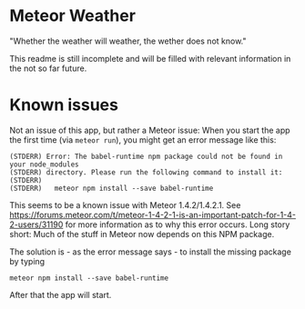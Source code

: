 # Meteor Weather

"Whether the weather will weather, the wether does not know."

This readme is still incomplete and will be filled with relevant information
in the not so far future.

# Known issues

Not an issue of this app, but rather a Meteor issue:
When you start the app the first time (via `meteor run`), you might get an
error message like this:

    (STDERR) Error: The babel-runtime npm package could not be found in your node_modules
    (STDERR) directory. Please run the following command to install it:
    (STDERR)
    (STDERR)   meteor npm install --save babel-runtime

This seems to be a known issue with Meteor 1.4.2/1.4.2.1. See
<https://forums.meteor.com/t/meteor-1-4-2-1-is-an-important-patch-for-1-4-2-users/31190>
for more information as to why this error occurs. Long story short: Much of
the stuff in Meteor now depends on this NPM package.

The solution is - as the error message says - to install the missing package
by typing

    meteor npm install --save babel-runtime

After that the app will start.
